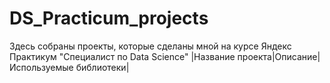 # DS_Practicum_projects
Здесь собраны проекты, которые сделаны мной на курсе Яндекс Практикум "Специалист по Data Science"
|Название проекта|Описание|Используемые библиотеки|